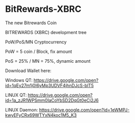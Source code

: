 

# BitRewards-XBRC
The new Bitrewards Coin


BITREWARDS (XBRC) development tree

PoW/PoS/MN Cryptocurrency

PoW = 5 coin / Block, fix amount

PoS = 25% / MN = 75%, dynamic amount

Download Wallet here:

Windows QT: https://drive.google.com/open?id=1qEy27m1j0I6yMp3UDVF4jhnDJcS-blT5

LINUX QT: https://drive.google.com/open?id=1a_zJR1WPSmm0IaCoYbSD2DqGt0eCj2J6

LINUX Daemon: https://drive.google.com/open?id=1eWMPJ-kwyEFyCRx69WTYxN4koc1M5_K3





